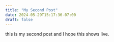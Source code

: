 ```yaml
---
title: "My Second Post"
date: 2024-05-29T15:17:36-07:00
draft: false
---
```


this is my second post and I hope this shows live.

